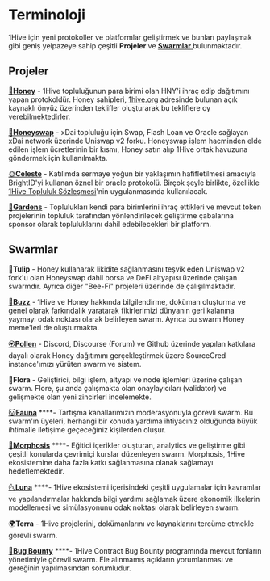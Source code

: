 # Terminoloji

1Hive için yeni protokoller ve platformlar geliştirmek ve bunları paylaşmak gibi geniş yelpazeye sahip çeşitli **Projeler** ve [**Swarmlar** ](../community/swarms/)bulunmaktadır.

## Projeler

[🍯**Honey**](../projects/honey/) - 1Hive topluluğunun para birimi olan HNY'i ihraç edip dağıtımını yapan protokoldür. Honey sahipleri, [1hive.org](https://1hive.org/) adresinde bulunan açık kaynaklı önyüz üzerinden teklifler oluşturarak bu tekliflere oy verebilmektedirler.

[🍃**Honeyswap**](../projects/honeyswap/) - xDai topluluğu için Swap, Flash Loan ve Oracle sağlayan xDai network üzerinde Uniswap v2 forku. Honeyswap işlem hacminden elde edilen işlem ücretlerinin bir kısmı, Honey satın alıp 1Hive ortak havuzuna göndermek için kullanılmakta.

[🌞**Celeste**](../projects/celeste/) - Katılımda sermaye yoğun bir yaklaşımın hafifletilmesi amacıyla BrightID'yi kullanan öznel bir oracle protokolü. Birçok şeyle birlikte, özellikle [1Hive Topluluk Sözleşmesi](../community-covenant.md)'nin uygulanmasında kullanılacak.

[🌻**Gardens**](../projects/gardens/) - Toplulukları kendi para birimlerini ihraç ettikleri ve mevcut token projelerinin topluluk tarafından yönlendirilecek geliştirme çabalarına sponsor olarak topluluklarını dahil edebilecekleri bir platform.

## Swarmlar

🌷**Tulip** - Honey kullanarak likidite sağlanmasını teşvik eden Uniswap v2 fork'u olan Honeyswap dahil borsa ve DeFi altyapısı üzerinde çalışan swarmdır. Ayrıca diğer "Bee-Fi" projeleri üzerinde de çalışılmaktadır.

[🐝**Buzz**](../community/swarms/buzz.md) - 1Hive ve Honey hakkında bilgilendirme, doküman oluşturma ve genel olarak farkındalık yaratarak fikirlerimizi dünyanın geri kalanına yaymayı odak noktası olarak belirleyen swarm. Ayrıca bu swarm Honey meme'leri de oluşturmakta.

[🏵**Pollen**](../community/swarms/pollen.md) - Discord, Discourse \(Forum\) ve Github üzerinde yapılan katkılara dayalı olarak Honey dağıtımını gerçekleştirmek üzere SourceCred instance'ımızı yürüten swarm ve sistem.

🌺**Flora** - Geliştirici, bilgi işlem, altyapı ve node işlemleri üzerine çalışan swarm. Flore, şu anda çalışmakta olan onaylayıcıları \(validator\) ve gelişmekte olan yeni zincirleri incelemekte.

[🐱**Fauna**](../community/swarms/fauna.md) ****- Tartışma kanallarımızın moderasyonuyla görevli swarm. Bu swarm'ın üyeleri, herhangi bir konuda yardıma ihtiyacınız olduğunda büyük ihtimalle iletişime geçeceğiniz kişilerden oluşur.

[🦋**Morphosis**](../community/swarms/morphosis.md) ****- Eğitici içerikler oluşturan, analytics ve geliştirme gibi çeşitli konularda çevrimiçi kurslar düzenleyen swarm. Morphosis, 1Hive ekosistemine daha fazla katkı sağlanmasına olanak sağlamayı hedeflemektedir.

[🌜**Luna**](../community/swarms/luna.md) ****- 1Hive ekosistemi içerisindeki çeşitli uygulamalar için kavramlar ve yapılandırmalar hakkında bilgi yardımı sağlamak üzere ekonomik ilkelerin modellemesi ve simülasyonunu odak noktası olarak belirleyen swarm.

🌍**Terra** - 1Hive projelerini, dokümanlarını ve kaynaklarını tercüme etmekle görevli swarm.

[🐛**Bug Bounty**](../community/swarms/bug-bounty.md) ****- 1Hive Contract Bug Bounty programında mevcut fonların yönetimiyle görevli swarm. Ele alınmamış açıkların yorumlanması ve gereğinin yapılmasından sorumludur.

